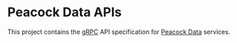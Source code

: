# Peacock Data APIs

This project contains the [gRPC](https://grpc.io/) API specification for [Peacock Data](https://peacockdata.dev) services.
